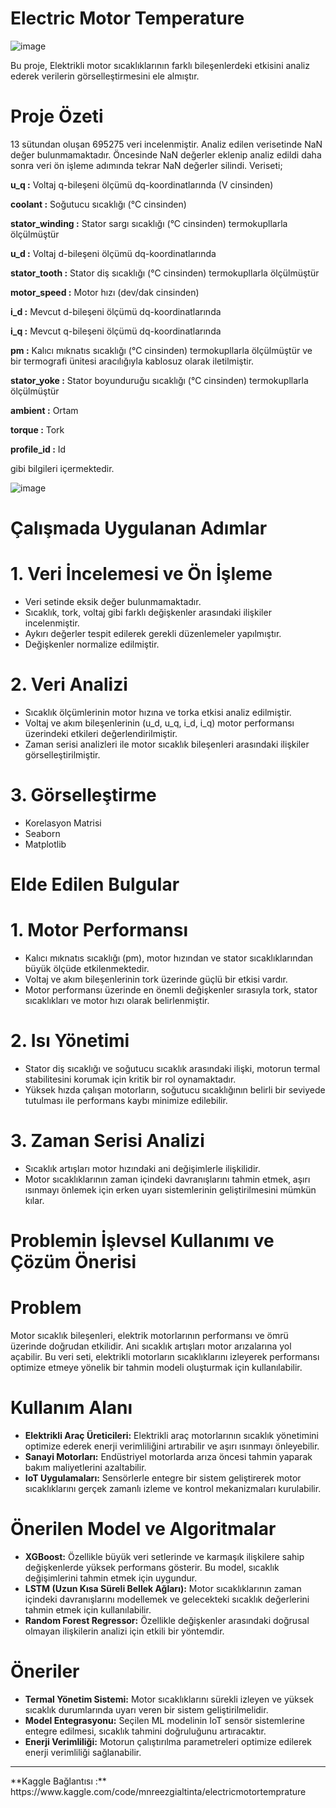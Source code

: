 # Electric Motor Temperature


![image](https://static.vecteezy.com/system/resources/thumbnails/028/197/869/small_2x/liquid-transfer-pump-with-asynchronous-electric-motor-modern-chemical-industrial-equipment-in-an-oil-refinery-petrochemical-plant-ai-generated-free-photo.jpg)


Bu proje, Elektrikli motor sıcaklıklarının farklı bileşenlerdeki etkisini analiz ederek verilerin görselleştirmesini ele almıştır.

# Proje Özeti
13 sütundan oluşan 695275 veri incelenmiştir.
Analiz edilen verisetinde NaN değer bulunmamaktadır.
Öncesinde NaN değerler eklenip analiz edildi daha sonra veri ön işleme adımında tekrar NaN değerler silindi.
Veriseti;

**u_q :** Voltaj q-bileşeni ölçümü dq-koordinatlarında (V cinsinden)

**coolant :** Soğutucu sıcaklığı (°C cinsinden)

**stator_winding :** Stator sargı sıcaklığı (°C cinsinden) termokupllarla ölçülmüştür

**u_d :** Voltaj d-bileşeni ölçümü dq-koordinatlarında

**stator_tooth :** Stator diş sıcaklığı (°C cinsinden) termokupllarla ölçülmüştür

**motor_speed :** Motor hızı (dev/dak cinsinden)

**i_d :** Mevcut d-bileşeni ölçümü dq-koordinatlarında

**i_q :** Mevcut q-bileşeni ölçümü dq-koordinatlarında

**pm :** Kalıcı mıknatıs sıcaklığı (°C cinsinden) termokupllarla ölçülmüştür ve bir termografi ünitesi aracılığıyla 
kablosuz olarak iletilmiştir.

**stator_yoke :** Stator boyunduruğu sıcaklığı (°C cinsinden) termokupllarla ölçülmüştür

**ambient :** Ortam

**torque :** Tork

**profile_id :** Id

gibi bilgileri içermektedir.




![image](https://github.com/user-attachments/assets/81fb6e55-be67-4b7a-b2c1-dcf89ba60653)




# Çalışmada Uygulanan Adımlar
# 1. Veri İncelemesi ve Ön İşleme
- Veri setinde eksik değer bulunmamaktadır.
- Sıcaklık, tork, voltaj gibi farklı değişkenler arasındaki ilişkiler incelenmiştir.
- Aykırı değerler tespit edilerek gerekli düzenlemeler yapılmıştır.
- Değişkenler normalize edilmiştir.

# 2. Veri Analizi
- Sıcaklık ölçümlerinin motor hızına ve torka etkisi analiz edilmiştir.
- Voltaj ve akım bileşenlerinin (u_d, u_q, i_d, i_q) motor performansı üzerindeki etkileri değerlendirilmiştir.
- Zaman serisi analizleri ile motor sıcaklık bileşenleri arasındaki ilişkiler görselleştirilmiştir.

# 3. Görselleştirme
- Korelasyon Matrisi 
- Seaborn
- Matplotlib
  

# Elde Edilen Bulgular
# 1. Motor Performansı
- Kalıcı mıknatıs sıcaklığı (pm), motor hızından ve stator sıcaklıklarından büyük ölçüde etkilenmektedir.
- Voltaj ve akım bileşenlerinin tork üzerinde güçlü bir etkisi vardır.
- Motor performansı üzerinde en önemli değişkenler sırasıyla tork, stator sıcaklıkları ve motor hızı olarak belirlenmiştir.

# 2. Isı Yönetimi
- Stator diş sıcaklığı ve soğutucu sıcaklık arasındaki ilişki, motorun termal stabilitesini korumak için kritik bir rol 
  oynamaktadır.
- Yüksek hızda çalışan motorların, soğutucu sıcaklığının belirli bir seviyede tutulması ile performans kaybı minimize 
  edilebilir.

# 3. Zaman Serisi Analizi
- Sıcaklık artışları motor hızındaki ani değişimlerle ilişkilidir.
- Motor sıcaklıklarının zaman içindeki davranışlarını tahmin etmek, aşırı ısınmayı önlemek için erken uyarı sistemlerinin 
  geliştirilmesini mümkün kılar.


# Problemin İşlevsel Kullanımı ve Çözüm Önerisi
# Problem
Motor sıcaklık bileşenleri, elektrik motorlarının performansı ve ömrü üzerinde doğrudan etkilidir. Ani sıcaklık artışları motor arızalarına yol açabilir. Bu veri seti, elektrikli motorların sıcaklıklarını izleyerek performansı optimize etmeye yönelik bir tahmin modeli oluşturmak için kullanılabilir.

# Kullanım Alanı
- **Elektrikli Araç Üreticileri:** Elektrikli araç motorlarının sıcaklık yönetimini optimize ederek enerji verimliliğini 
  artırabilir ve aşırı ısınmayı önleyebilir.
- **Sanayi Motorları:** Endüstriyel motorlarda arıza öncesi tahmin yaparak bakım maliyetlerini azaltabilir.
- **IoT Uygulamaları:** Sensörlerle entegre bir sistem geliştirerek motor sıcaklıklarını gerçek zamanlı izleme ve kontrol 
  mekanizmaları kurulabilir.

# Önerilen Model ve Algoritmalar
- **XGBoost:** Özellikle büyük veri setlerinde ve karmaşık ilişkilere sahip değişkenlerde yüksek performans gösterir. Bu model, sıcaklık değişimlerini tahmin etmek için uygundur.
- **LSTM (Uzun Kısa Süreli Bellek Ağları):** Motor sıcaklıklarının zaman içindeki davranışlarını modellemek ve gelecekteki 
  sıcaklık değerlerini tahmin etmek için kullanılabilir.
- **Random Forest Regressor:** Özellikle değişkenler arasındaki doğrusal olmayan ilişkilerin analizi için etkili bir 
 yöntemdir.


# Öneriler
- **Termal Yönetim Sistemi:** Motor sıcaklıklarını sürekli izleyen ve yüksek sıcaklık durumlarında uyarı veren bir sistem 
  geliştirilmelidir.
- **Model Entegrasyonu:** Seçilen ML modelinin IoT sensör sistemlerine entegre edilmesi, sıcaklık tahmini doğruluğunu 
  artıracaktır.
- **Enerji Verimliliği:** Motorun çalıştırılma parametreleri optimize edilerek enerji verimliliği sağlanabilir.


<hr>
**Kaggle Bağlantısı :** https://www.kaggle.com/code/mnreezgialtinta/electricmotortemprature

